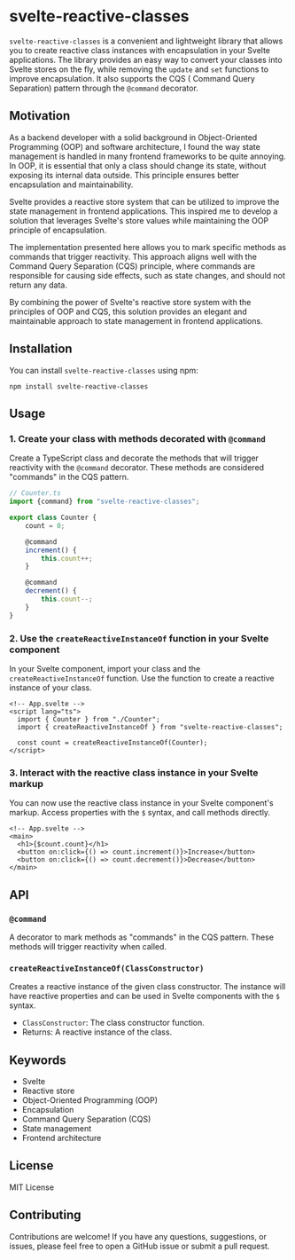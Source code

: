 # svelte-reactive-classes

`svelte-reactive-classes` is a convenient and lightweight library that allows you to create reactive class instances
with encapsulation in your Svelte applications. The library provides an easy way to convert your classes into Svelte
stores on the fly, while removing the `update` and `set` functions to improve encapsulation. It also supports the CQS (
Command Query Separation) pattern through the `@command` decorator.

## Motivation

As a backend developer with a solid background in Object-Oriented Programming (OOP) and software architecture, I found the way state management is handled in many frontend frameworks to be quite annoying. In OOP, it is essential that only a class should change its state, without exposing its internal data outside. This principle ensures better encapsulation and maintainability.

Svelte provides a reactive store system that can be utilized to improve the state management in frontend applications. This inspired me to develop a solution that leverages Svelte's store values while maintaining the OOP principle of encapsulation.

The implementation presented here allows you to mark specific methods as commands that trigger reactivity. This approach aligns well with the Command Query Separation (CQS) principle, where commands are responsible for causing side effects, such as state changes, and should not return any data.

By combining the power of Svelte's reactive store system with the principles of OOP and CQS, this solution provides an elegant and maintainable approach to state management in frontend applications.

## Installation

You can install `svelte-reactive-classes` using npm:

`npm install svelte-reactive-classes`

## Usage

### 1. Create your class with methods decorated with `@command`

Create a TypeScript class and decorate the methods that will trigger reactivity with the `@command` decorator. These
methods are considered "commands" in the CQS pattern.

```ts
// Counter.ts
import {command} from "svelte-reactive-classes";

export class Counter {
    count = 0;

    @command
    increment() {
        this.count++;
    }

    @command
    decrement() {
        this.count--;
    }
}
```

### 2. Use the `createReactiveInstanceOf` function in your Svelte component

In your Svelte component, import your class and the `createReactiveInstanceOf` function. Use the function to create a
reactive instance of your class.

```svelte
<!-- App.svelte -->
<script lang="ts">
  import { Counter } from "./Counter";
  import { createReactiveInstanceOf } from "svelte-reactive-classes";

  const count = createReactiveInstanceOf(Counter);
</script>
```

### 3. Interact with the reactive class instance in your Svelte markup

You can now use the reactive class instance in your Svelte component's markup. Access properties with the `$` syntax,
and call methods directly.

```svelte
<!-- App.svelte -->
<main>
  <h1>{$count.count}</h1>
  <button on:click={() => count.increment()}>Increase</button>
  <button on:click={() => count.decrement()}>Decrease</button>
</main>
```

## API

### `@command`

A decorator to mark methods as "commands" in the CQS pattern. These methods will trigger reactivity when called.

### `createReactiveInstanceOf(ClassConstructor)`

Creates a reactive instance of the given class constructor. The instance will have reactive properties and can be used
in Svelte components with the `$` syntax.

- `ClassConstructor`: The class constructor function.
- Returns: A reactive instance of the class.

## Keywords

-   Svelte
-   Reactive store
-   Object-Oriented Programming (OOP)
-   Encapsulation
-   Command Query Separation (CQS)
-   State management
-   Frontend architecture

## License

MIT License

## Contributing

Contributions are welcome! If you have any questions, suggestions, or issues, please feel free to open a GitHub issue or
submit a pull request.